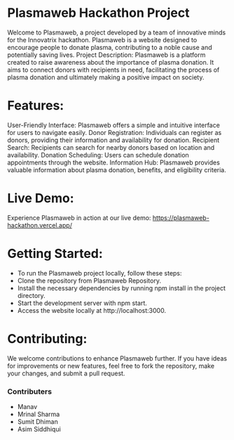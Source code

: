 # Plasmaweb Hackathon Project
Welcome to Plasmaweb, a project developed by a team of innovative minds for the Innovatrix hackathon. Plasmaweb is a website designed to encourage people to donate plasma, contributing to a noble cause and potentially saving lives.
Project Description:
Plasmaweb is a platform created to raise awareness about the importance of plasma donation. It aims to connect donors with recipients in need, facilitating the process of plasma donation and ultimately making a positive impact on society.
# Features:
User-Friendly Interface: Plasmaweb offers a simple and intuitive interface for users to navigate easily.
Donor Registration: Individuals can register as donors, providing their information and availability for donation.
Recipient Search: Recipients can search for nearby donors based on location and availability.
Donation Scheduling: Users can schedule donation appointments through the website.
Information Hub: Plasmaweb provides valuable information about plasma donation, benefits, and eligibility criteria.
# Live Demo:
Experience Plasmaweb in action at our live demo: https://plasmaweb-hackathon.vercel.app/
# Getting Started:
* To run the Plasmaweb project locally, follow these steps:
* Clone the repository from Plasmaweb Repository.
* Install the necessary dependencies by running npm install in the project directory.
* Start the development server with npm start.
* Access the website locally at http://localhost:3000.
# Contributing:
We welcome contributions to enhance Plasmaweb further. If you have ideas for improvements or new features, feel free to fork the repository, make your changes, and submit a pull request.
### Contributers
- Manav
- Mrinal Sharma
- Sumit Dhiman
- Asim Siddhiqui
